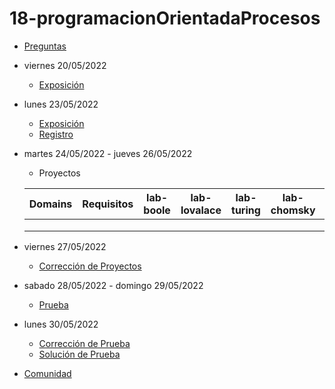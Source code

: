 # 18-programacionOrientadaProcesos

- [Preguntas](https://escuela.it/cursos/curso-recurrencia-desarrollo-software/clase/patron)
- viernes 20/05/2022
  - [Exposición](https://escuela.it/cursos/curso-recurrencia-desarrollo-software/clase/patron)
- lunes 23/05/2022
  - [Exposición](https://escuela.it/cursos/curso-recurrencia-desarrollo-software/clase/patron)
  - [Registro](https://forms.gle/pA2QvsW32P4KtTD77)
- martes 24/05/2022 - jueves 26/05/2022
  - Proyectos
  
  |Domains|Requisitos|lab-boole|lab-lovalace|lab-turing|lab-chomsky|lab-bernersLee|
  |-------|----------|---------|------------|----------|-----------|--------------|
  |       |          |         |            |          |           |              |
  |       |          |         |            |          |           |              |
  |       |          |         |            |          |           |              |
- viernes 27/05/2022
  - [Corrección de Proyectos](https://escuela.it/cursos/curso-recurrencia-desarrollo-software/clase/patron)
- sabado 28/05/2022 - domingo 29/05/2022
  - [Prueba](https://forms.gle/hB9UJoN2PYiexctH8)
- lunes 30/05/2022
  - [Corrección de Prueba](https://escuela.it/cursos/curso-recurrencia-desarrollo-software/clase/patron)
  - [Solución de Prueba](https://docs.google.com/spreadsheets/d/1Uwtqa5VdD5wK2X7eLgkS6_th16aPnsW8pa5Ft2TyLPo/edit#gid=0)
- [Comunidad](https://app.slack.com/client/T02S3KYD464/C02TPQ6QQ7Q)


